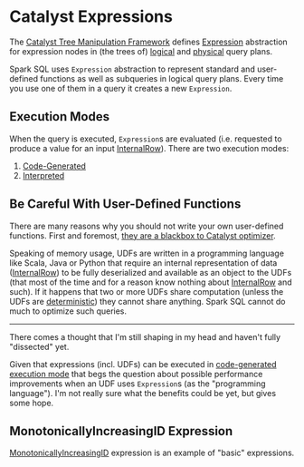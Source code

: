 # Catalyst Expressions

The [Catalyst Tree Manipulation Framework](../catalyst/index.md) defines [Expression](Expression.md) abstraction for expression nodes in (the trees of) [logical](../logical-operators/) and [physical](../physical-operators/) query plans.

Spark SQL uses `Expression` abstraction to represent standard and user-defined functions as well as subqueries in logical query plans. Every time you use one of them in a query it creates a new `Expression`.

## Execution Modes

When the query is executed, `Expression`s are evaluated (i.e. requested to produce a value for an input [InternalRow](../InternalRow.md)). There are two execution modes:

1. [Code-Generated](Expression.md#genCode)
1. [Interpreted](Expression.md#eval)

## Be Careful With User-Defined Functions

There are many reasons why you should not write your own user-defined functions. First and foremost, [they are a blackbox to Catalyst optimizer](../spark-sql-udfs-blackbox.md).

Speaking of memory usage, UDFs are written in a programming language like Scala, Java or Python that require an internal representation of data ([InternalRow](../InternalRow.md)) to be fully deserialized and available as an object to the UDFs (that most of the time and for a reason know nothing about [InternalRow](../InternalRow.md) and such). If it happens that two or more UDFs share computation (unless the UDFs are [deterministic](Expression.md#deterministic)) they cannot share anything. Spark SQL cannot do much to optimize such queries.

---

There comes a thought that I'm still shaping in my head and haven't fully "dissected" yet.

Given that expressions (incl. UDFs) can be executed in [code-generated execution mode](Expression.md#genCode) that begs the question about possible performance improvements when an UDF uses `Expression`s (as the "programming language"). I'm not really sure what the benefits could be yet, but gives some hope.

## <span id="MonotonicallyIncreasingID"> MonotonicallyIncreasingID Expression

[MonotonicallyIncreasingID](MonotonicallyIncreasingID.md) expression is an example of "basic" expressions.
